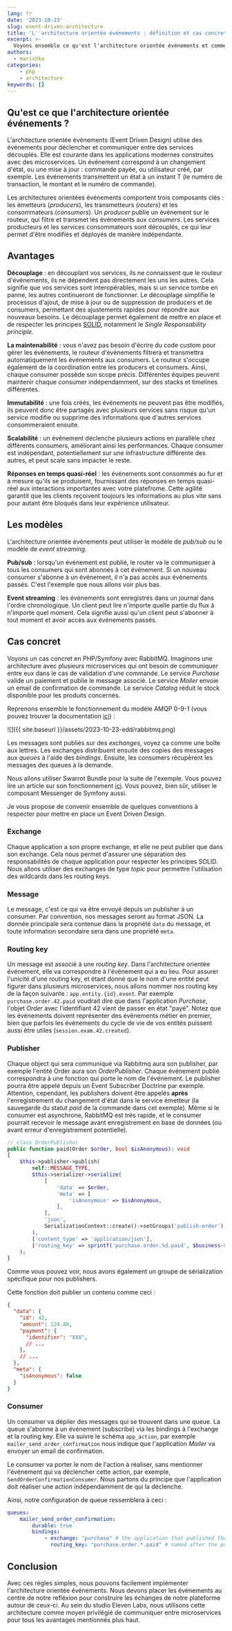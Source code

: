 ```yaml
---
lang: fr
date: '2023-10-23'
slug: event-driven-architecture
title: 'L''architecture orientée événements : définition et cas concret'
excerpt: >-
  Voyons ensemble ce qu'est l'architecture orientée événements et comment l'implémenter dans vos projets avec un cas concret
authors:
  - marishka
categories:
    - php
    - architecture
keywords: []
---
```


## Qu'est ce que l'architecture orientée événements ?

L'architecture orientée événements (Event Driven Design) utilise des événements pour déclencher et communiquer entre des services découplés.
Elle est courante dans les applications modernes construites avec des microservices.
Un événement correspond à un changement d'état, ou une mise à jour : commande payée, ou utilisateur créé, par exemple.
Les événements transmettent un état à un instant T (le numéro de transaction, le montant et le numéro de commande).

Les architectures orientées événements comportent trois composants clés : les émetteurs (_producers_), les transmetteurs (_routers_) et les consommateurs (_consumers_).
Un _producer_ publie un événement sur le routeur, qui filtre et transmet les événements aux _consumers_.
Les services producteurs et les services consommateurs sont découplés, ce qui leur permet d'être modifiés et déployés de manière indépendante.

## Avantages

**Découplage** : en découplant vos services, ils ne connaissent que le routeur d'événements, ils ne dépendent pas directement les uns les autres.
Cela signifie que vos services sont interopérables, mais si un service tombe en panne, les autres continueront de fonctionner.
Le découplage simplifie le processus d'ajout, de mise à jour ou de suppression de producers et de consumers, permettant des ajustements rapides pour répondre aux nouveaux besoins.
Le découplage permet également de mettre en place et de respecter les principes [SOLID](https://simple.wikipedia.org/wiki/SOLID_(object-oriented_design)), notamment le _Single Responsability principle_.

**La maintenabilité** : vous n'avez pas besoin d'écrire du code custom pour gérer les événements, le routeur d'événements filtrera et transmettra automatiquement les événements aux consumers.
Le routeur s'occupe également de la coordination entre les producers et consumers.
Ainsi, chaque consumer possède son scope précis. Différentes équipes peuvent maintenir chaque consumer indépendamment, sur des stacks et timelines différentes.

**Immutabilité** : une fois créés, les événements ne peuvent pas être modifiés, ils peuvent donc être partagés avec plusieurs services sans risque qu'un service modifie ou supprime des informations que d'autres services consommeraient ensuite.

**Scalabilité** : un événement déclenche plusieurs actions en parallèle chez différents consumers, améliorant ainsi les performances.
Chaque consumer est indépendant, potentiellement sur une infrastructure différente des autres, et peut scale sans impacter le reste.

**Réponses en temps quasi-réel** : les événements sont consommés au fur et à mesure qu'ils se produisent, fournissant des réponses en temps quasi-réel aux interactions importantes avec votre platefrome.
Cette agilité garantit que les clients reçoivent toujours les informations au plus vite sans pour autant être bloqués dans leur expérience utilisateur.

## Les modèles

L'architecture orientée événements peut utiliser le modèle de _pub/sub_ ou le modèle de _event streaming_.

**Pub/sub** : lorsqu'un événement est publié, le router va le communiquer à tous les consumers qui sont abonnés à cet événement.
Si un nouveau consumer s'abonne à un événement, il n'a pas accès aux événements passés.
C'est l'exemple que nous allons voir plus bas.

**Event streaming** : les événements sont enregistrés dans un journal dans l'ordre chronologique.
Un client peut lire n'importe quelle partie du flux à n'importe quel moment.
Cela signifie aussi qu'un client peut s'abonner à tout moment et avoir accès aux événements passés.

## Cas concret

Voyons un cas concret en PHP/Symfony avec RabbitMQ.
Imaginons une architecture avec plusieurs microservices qui ont besoin de communiquer entre eux dans le cas de validation d'une commande.
Le service _Purchase_ valide un paiement et publie le message associé.
Le service _Mailer_ envoie un email de confirmation de commande.
Le service _Catalog_ réduit le stock disponible pour les produits concernés.

Reprenons ensemble le fonctionnement du modèle AMQP 0-9-1 (vous pouvez trouver la documentation [ici](https://www.rabbitmq.com/tutorials/amqp-concepts.html)) :

![]({{ site.baseurl }}/assets/2023-10-23-edd/rabbitmq.png)

Les messages sont publiés sur des _exchanges_, voyez ça comme une boîte aux lettres.
Les exchanges distribuent ensuite des copies des messages aux _queues_ à l'aide des _bindings_.
Ensuite, les consumers récupèrent les messages des queues à la demande.

Nous allons utiliser Swarrot Bundle pour la suite de l'exemple.
Vous pouvez lire un article sur son fonctionnement [ici](https://blog.eleven-labs.com/fr/publier-consommer-reessayer-des-messages-rabbitmq/).
Vous pouvez, bien sûr, utiliser le composant Messenger de Symfony aussi.

Je vous propose de convenir ensemble de quelques conventions à respecter pour mettre en place un Event Driven Design.

### Exchange

Chaque application a son propre exchange, et elle ne peut publier que dans son exchange.
Cela nous permet d'assurer une séparation des responsabilités de chaque application pour respecter les principes SOLID.
Nous allons utiliser des exchanges de type _topic_ pour permettre l'utilisation des wildcards dans les routing keys.

### Message

Le message, c'est ce qui va être envoyé depuis un publisher à un consumer. Par convention, nos messages seront au format JSON.
La donnée principale sera contenue dans la propriété `data` du message, et toute information secondaire sera dans une propriété `meta`.

### Routing key

Un message est associé à une _routing key_.
Dans l'architecture orientée événement, elle va correspondre à l'événement qui a eu lieu.
Pour assurer l'unicité d'une routing key, et étant donné que le nom d'une entité peut figurer dans plusieurs microservices, nous allons nommer nos routing key de la façon suivante : `app.entity.{id}.event`.
Par exemple `purchase.order.42.paid` voudrait dire que dans l'application _Purchase_, l'objet _Order_ avec l'identifiant 42 vient de passer en état "payé".
Notez que les événements doivent représenter des événements métier en premier, bien que parfois les événements du cycle de vie de vos entités puissent aussi être utiles (`session.exam.42.created`).

### Publisher

Chaque object qui sera communiqué via Rabbitmq aura son publisher, par exemple l'entité Order aura son _OrderPublisher_.
Chaque événement publié correspondra à une fonction qui porte le nom de l'événement.
Le publisher pourra être appelé depuis un Event Subscriber Doctrine par exemple.
Attention, cependant, les publishers doivent être appelés **après** l'enregistrement du changement d'état dans le service émetteur (la sauvegarde du statut _paid_ de la commande dans cet exemple).
Même si le consumer est asynchrone, RabbitMQ est très rapide, et le consumer pourrait recevoir le message avant enregistrement en base de données (ou avant erreur d'enregistrement potentielle).

```php
// class OrderPublisher
public function paid(Order $order, bool $isAnonymous): void
{
    $this->publisher->publish(
        self::MESSAGE_TYPE,
        $this->serializer->serialize(
            [
                'data' => $order,
                'meta' => [
                    'isAnonymous' => $isAnonymous,
                ],
            ],
            'json',
            SerializationContext::create()->setGroups('publish-order')
        ),
        ['content_type' => 'application/json'],
        ['routing_key' => sprintf('purchase.order.%d.paid', $business->getId())]
    );
}
```

Comme vous pouvez voir, nous avons également un groupe de sérialization spécifique pour nos publishers.

Cette fonction doit publier un contenu comme ceci :

```json
{
  "data": {
    "id": 42,
    "amount": 124.80,
    "payment": {
      "identifier": "XXX",
      // ...
    },
    // ...
  },
  "meta": {
    "isAnonymous": false
  }
}

```

### Consumer

Un consumer va dépiler des messages qui se trouvent dans une queue.
La queue s'abonne à un événement (subscribe) via les bindings à l'exchange et la routing key.
Elle va suivre le schéma `app_action`, par exemple `mailer_send_order_confirmation` nous indique que l'application _Mailer_ va envoyer un email de confirmation.

Le consumer va porter le nom de l'action à réaliser, sans mentionner l'événement qui va déclencher cette action, par exemple, `SendOrderConfirmationConsumer`.
Nous partons du principe que l'application doit réaliser une action indépendamment de qui la déclenche.

Ainsi, notre configuration de queue ressemblera à ceci :

```yaml
queues:
    mailer_send_order_confirmation:
        durable: true
        bindings:
            - exchange: "purchase" # the application that published the message
              routing_key: "purchase.order.*.paid" # named after the published event
```

## Conclusion

Avec ces règles simples, nous pouvons facilement implémenter l'architecture orientée événements.
Nous devons placer les événements au centre de notre refléxion pour construire les échanges de notre plateforme autour de ceux-ci.
Au sein du studio Eleven Labs, nous utilisons cette architecture comme moyen privilégié de communiquer entre microservices pour tous les avantages mentionnés plus haut.
